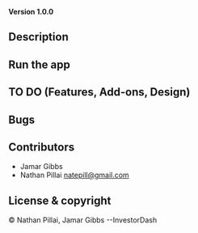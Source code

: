 **Version 1.0.0**

## Description
<Description of project>
<Why this project exists>


## Run the app


## TO DO (Features, Add-ons, Design)

## Bugs

## Contributors
- Jamar Gibbs
- Nathan Pillai natepill@gmail.com

## License & copyright
© Nathan Pillai, Jamar Gibbs --InvestorDash
